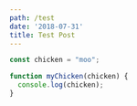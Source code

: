 ```yaml
---
path: /test
date: '2018-07-31'
title: Test Post
---
```

```javascript
const chicken = "moo";

function myChicken(chicken) {
  console.log(chicken);
}
```
